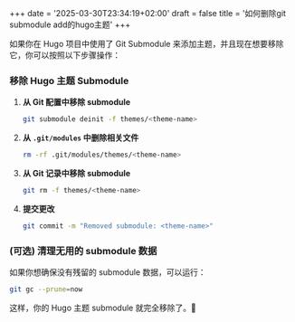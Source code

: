+++
date = '2025-03-30T23:34:19+02:00'
draft = false
title = '如何删除git submodule add的hugo主题'
+++


如果你在 Hugo 项目中使用了 Git Submodule 来添加主题，并且现在想要移除它，你可以按照以下步骤操作：

### **移除 Hugo 主题 Submodule**
1. **从 Git 配置中移除 submodule**
   ```bash
   git submodule deinit -f themes/<theme-name>
   ```
2. **从 `.git/modules` 中删除相关文件**
   ```bash
   rm -rf .git/modules/themes/<theme-name>
   ```
3. **从 Git 记录中移除 submodule**
   ```bash
   git rm -f themes/<theme-name>
   ```
4. **提交更改**
   ```bash
   git commit -m "Removed submodule: <theme-name>"
   ```

### **(可选) 清理无用的 submodule 数据**
如果你想确保没有残留的 submodule 数据，可以运行：
```bash
git gc --prune=now
```

这样，你的 Hugo 主题 submodule 就完全移除了。🚀